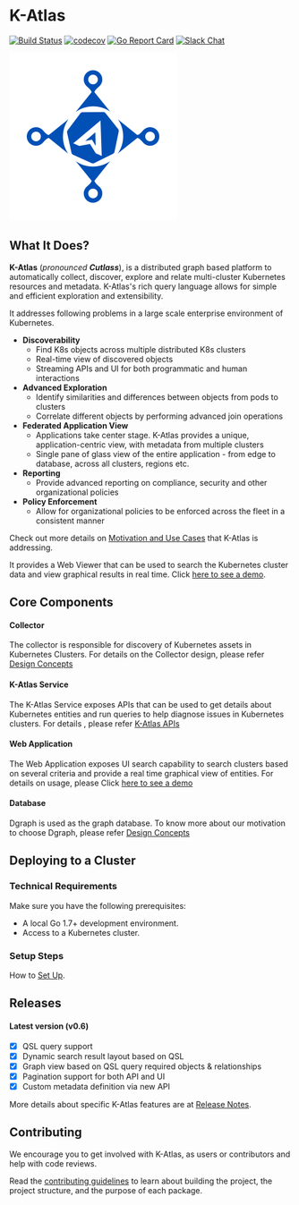 # K-Atlas

[![Build Status](https://api.travis-ci.org/intuit/katlas.svg?branch=master)](https://www.travis-ci.org/intuit/katlas)
[![codecov](https://codecov.io/gh/intuit/katlas/branch/master/graph/badge.svg)](https://codecov.io/gh/intuit/katlas)
[![Go Report Card](https://goreportcard.com/badge/github.com/intuit/katlas)](https://goreportcard.com/report/github.com/intuit/katlas)
[![Slack Chat](https://img.shields.io/badge/slack-live-orange.svg)](https://katlasio.slack.com/)


![](website/assets/images/katlas-logo-blue-300px.png)

## What It Does?

**K-Atlas** \(_pronounced **Cutlass**_\), is a distributed graph based platform to automatically collect, discover, explore and relate multi-cluster Kubernetes resources and metadata. K-Atlas's rich query language allows for simple and efficient exploration and extensibility.

It addresses following problems in a large scale enterprise environment of Kubernetes.

* **Discoverability**
  * Find K8s objects across multiple distributed K8s clusters
  * Real-time view of discovered objects
  * Streaming APIs and UI for both programmatic and human interactions
* **Advanced Exploration**
  * Identify similarities and differences between objects from pods to clusters
  * Correlate different objects by performing advanced join operations
* **Federated Application View**
  * Applications take center stage. K-Atlas provides a unique, application-centric view, with metadata from multiple clusters
  * Single pane of glass view of the entire application - from edge to database, across all clusters, regions etc.
* **Reporting**
  * Provide advanced reporting on compliance, security and other organizational policies
* **Policy Enforcement**
  * Allow for organizational policies to be enforced across the fleet in a consistent manner

Check out more details on [Motivation and Use Cases](docs/motivation.md) that K-Atlas is addressing.

It provides a Web Viewer that can be used to search the Kubernetes cluster data and view graphical results in real time. Click [here to see a demo](https://www.useloom.com/share/eb97aa1054004be197e3ed732223e689).

## Core Components

#### Collector

The collector is responsible for discovery of Kubernetes assets in Kubernetes Clusters. For details on the  Collector design, please refer [Design Concepts](docs/design-concepts.md)

#### K-Atlas Service

The K-Atlas Service exposes APIs that can be used to get details about Kubernetes entities and run queries to help diagnose issues in Kubernetes clusters. For details , please refer [K-Atlas APIs](docs/rest-apis.md) 

#### Web Application

The Web Application exposes UI search capability to search clusters based on several criteria and provide a real time graphical view of entities. For details on usage, please Click [here to see a demo](https://www.useloom.com/share/eb97aa1054004be197e3ed732223e689)

#### Database

Dgraph is used as the graph database. To know more about our motivation to choose Dgraph, please refer [Design Concepts](docs/design-concepts.md)

## Deploying to a Cluster

### Technical Requirements

Make sure you have the following prerequisites:

* A local Go 1.7+ development environment.
* Access to a Kubernetes cluster.

### Setup Steps

How to [Set Up](docs/installation.md).

## Releases

#### Latest version (v0.6)

* [x] QSL query support
* [x] Dynamic search result layout based on QSL
* [x] Graph view based on QSL query required objects & relationships
* [x] Pagination support for both API and UI
* [x] Custom metadata definition via new API

More details about specific K-Atlas features are at [Release Notes](release.md).

## Contributing

We encourage you to get involved with K-Atlas, as users or contributors and help with code reviews.

Read the [contributing guidelines](docs/contributing.md) to learn about building the project, the project structure, and the purpose of each package. 


